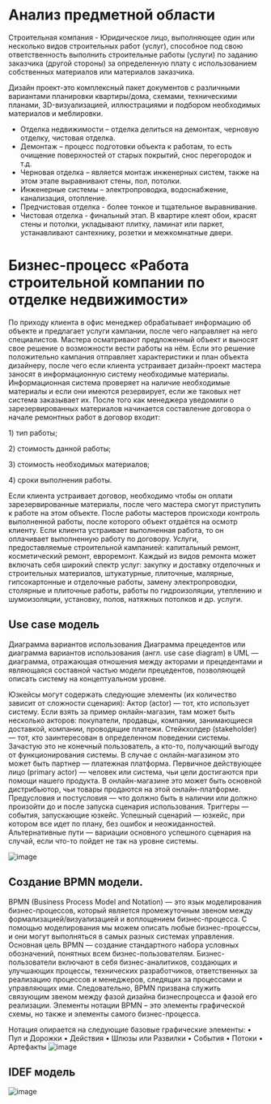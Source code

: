 # Анализ предметной области

Строительная компания - Юридическое лицо, выполняющее один или несколько видов строительных работ (услуг), способное под свою ответственность выполнить строительные работы (услуги) по заданию заказчика (другой стороны) за определенную плату с использованием собственных материалов или материалов заказчика.

Дизайн проект-это комплексный пакет документов с различными вариантами планировки квартиры/дома, схемами, техническими планами, 3D-визуализацией, иллюстрациями и 
подбором необходимых материалов и меблировки.
* Отделка недвижимости – отделка делиться на демонтаж, черновую отделку, чистовая отделка.
* Демонтаж – процесс подготовки объекта к работам, то есть очищение поверхностей от старых покрытий, снос перегородок и т.д.
* Черновая отделка – является монтаж инженерных систем, также на этом этапе выравнивают стены, пол, потолки.
* Инженерные системы – электропроводка, водоснабжение, канализация, отопление.
* Предчистовая отделка - более тонкое и тщательное выравнивание.
* Чистовая отделка - финальный этап. В квартире клеят обои, красят стены и потолки, укладывают плитку, ламинат или паркет, устанавливают сантехнику, розетки и межкомнатные двери.


# Бизнес-процесс «Работа строительной компании по отделке недвижимости»

По приходу клиента в офис менеджер обрабатывает информацию об объекте и предлагает услуги кампании, после чего направляет на него специалистов. Мастера осматривают предложенный объект и выносят свое решение о возможности вести работы на нём. Если это решение положительно кампания отправляет характеристики и план объекта дизайнеру, после чего если клиента устраивает дизайн-проект мастера заносят в информационную систему необходимые материалы. Информационная система проверяет на наличие необходимые материалы и если они имеются резервирует, если же таковых нет система заказывает их. После того как менеджера уведомили о зарезервированных материалов начинается составление договора о начале ремонтных работ в договор входит:

1\)	тип работы;

2\)	стоимость данной работы;

3\)	стоимость необходимых материалов;

4\)	сроки выполнения работы.

Если клиента устраивает договор, необходимо чтобы он оплати зарезервированные материалы, после чего мастера смогут приступить к работе на этом объекте. 
После работы мастеров происходи контроль выполненной работы, после которого объект отдаётся на осмотр клиенту. Если клиента устраивает выполненная работа, 
то он оплачивает выполненную работу по договору.
Услуги, предоставляемые строительной кампанией: капитальный ремонт, косметический ремонт, евроремонт. 
Каждый из видов ремонта может включать себя широкий спектр услуг: закупку и доставку отделочных и строительных материалов, штукатурные, плиточные, малярные, гипсокартонные и отделочные работы, замену электропроводки, столярные и плиточные работы, работы по гидроизоляции, утеплению и шумоизоляции, установку, полов, натяжных потолков и др. услуги.
## Use case модель
Диаграмма вариантов использования
Диаграмма прецедентов или диаграмма вариантов использования (англ. use case diagram) в UML — диаграмма, отражающая отношения между акторами и прецедентами и являющаяся составной частью модели прецедентов, позволяющей описать систему на концептуальном уровне.

Юзкейсы могут содержать следующие элементы (их количество зависит от сложности сценария):
Актор (actor) — тот, кто использует систему. Если взять за пример онлайн-магазин, там может быть несколько акторов: покупатели, продавцы, компании, занимающиеся доставкой, компании, проводящие платежи.
Стейкхолдер (stakeholder) — тот, кто заинтересован в определенном поведении системы. Зачастую это не конечный пользователь, а кто-то, получающий выгоду от функционирования системы. В случае с онлайн-магазином это может быть партнер — платежная платформа.
Первичное действующее лицо (primary actor) — человек или система, чьи цели достигаются при помощи нашего продукта. В онлайн-магазине это может быть основной дистрибьютор, чьи товары продаются на этой онлайн-платформе.
Предусловия и постусловия — что должно быть в наличии или должно произойти до и после запуска сценария использования.
Триггеры — события, запускающие юзкейс.
Успешный сценарий — юзкейс, при котором все идет по плану, без ошибок и неожиданностей.
Альтернативные пути — вариации основного успешного сценария на случай, если что-то пойдет не так на уровне системы.

![image](https://user-images.githubusercontent.com/105555106/198086381-8398a178-5dfa-4061-a034-d3c85e416681.png)
## Создание BPMN модели.
BPMN (Business Process Model and Notation) — это язык моделирования бизнес-процессов, который является промежуточным звеном между формализацией/визуализацией и воплощением бизнес-процесса. С помощью моделирования мы можем описать любые бизнес-процессы, и они могут выполняться в самых разных системах управления.
Основная цель BPMN — создание стандартного набора условных обозначений, понятных всем бизнес-пользователям. Бизнес-пользователи включают в себя бизнес-аналитиков, создающих и улучшающих процессы, технических разработчиков, ответственных за реализацию процессов и менеджеров, следящих за процессами и управляющих ими. Следовательно, BPMN призвана служить связующим звеном между фазой дизайна бизнеспроцесса и фазой его реализации.
Элементы нотации BPMN – это элементы графической схемы, но также и элементы самого бизнес-процесса.

Нотация опирается на следующие базовые графические элементы:
• Пул и Дорожки
• Действия
• Шлюзы или Развилки
• События
• Потоки
• Артефакты
![image](https://user-images.githubusercontent.com/105555106/198086321-0ffd73ca-5b05-46df-b635-ca73ad0650b0.png)
## IDEF модель
![image](https://user-images.githubusercontent.com/105555106/200890691-9bc2724d-a926-404d-9d23-b143de3da295.png)
